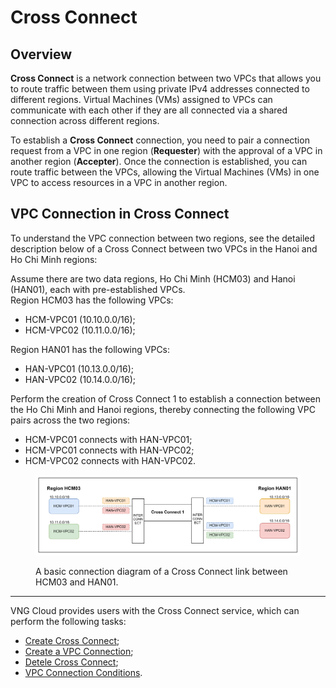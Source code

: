 # Cross Connect

## Overview

**Cross Connect** is a network connection between two VPCs that allows you to route traffic between them using private IPv4 addresses connected to different regions. Virtual Machines (VMs) assigned to VPCs can communicate with each other if they are all connected via a shared connection across different regions.

To establish a **Cross Connect** connection, you need to pair a connection request from a VPC in one region (**Requester**) with the approval of a VPC in another region (**Accepter**). Once the connection is established, you can route traffic between the VPCs, allowing the Virtual Machines (VMs) in one VPC to access resources in a VPC in another region.

## VPC Connection in Cross Connect

To understand the VPC connection between two regions, see the detailed description below of a Cross Connect between two VPCs in the Hanoi and Ho Chi Minh regions:

Assume there are two data regions, Ho Chi Minh (HCM03) and Hanoi (HAN01), each with pre-established VPCs.\
Region HCM03 has the following VPCs:

* HCM-VPC01 (10.10.0.0/16);
* HCM-VPC02 (10.11.0.0/16);

Region HAN01 has the following VPCs:

* HAN-VPC01 (10.13.0.0/16);
* HAN-VPC02 (10.14.0.0/16);

Perform the creation of Cross Connect 1 to establish a connection between the Ho Chi Minh and Hanoi regions, thereby connecting the following VPC pairs across the two regions:

* HCM-VPC01 connects with HAN-VPC01;
* HCM-VPC01 connects with HAN-VPC02;
* HCM-VPC02 connects with HAN-VPC02.

<figure><img src="../../.gitbook/assets/image (1) (1) (1) (1) (1) (1) (1) (1) (1) (1) (1) (1) (1) (1).png" alt=""><figcaption><p>A basic connection diagram of a Cross Connect link between HCM03 and HAN01.</p></figcaption></figure>

***

VNG Cloud provides users with the Cross Connect service, which can perform the following tasks:

* [Create Cross Connect](create-cross-connect.md);
* [Create a VPC Connection](create-a-vpc-connection.md);
* [Detele Cross Connect](delete-cross-connect.md);
* [VPC Connection Conditions](vpc-connection-conditions.md).
